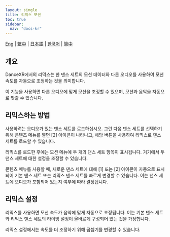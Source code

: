 ```yaml
---
layout: single
title: 리믹스 모션
toc: true
sidebar:
  nav: "docs-kr"
---
```

[Eng](/kr/dancexr/features/remix) | [繁中](/tw/kr/dancexr/features/remix) | [日本語](/jp/kr/dancexr/features/remix) | [한국어](/kr/kr/dancexr/features/remix) | [简中](/zh/kr/dancexr/features/remix)


## 개요
DanceXR에서의 리믹스는 한 댄스 세트의 모션 데이터와 다른 오디오를 사용하여 모션 속도를 자동으로 조정하는 것을 의미합니다.

이 기능을 사용하면 다른 오디오에 맞게 모션을 조정할 수 있으며, 모션과 음악을 자동으로 맞출 수 있습니다.

## 리믹스하는 방법
사용하려는 오디오가 있는 댄스 세트를 로드하십시오. 그런 다음 댄스 세트를 선택하기 위해 콘텐츠 메뉴를 열면 [2] 아이콘이 나타나고, 해당 버튼을 사용하여 리믹스로 댄스 세트를 로드할 수 있습니다.

리믹스를 로드한 후에는 모션 메뉴에 두 개의 댄스 세트 항목이 표시됩니다. 거기에서 두 댄스 세트에 대한 설정을 조정할 수 있습니다.

콘텐츠 메뉴를 사용할 때, 새로운 댄스 세트에 대해 [1] 또는 [2] 아이콘이 자동으로 표시되어 기본 댄스 세트 또는 리믹스 댄스 세트를 빠르게 변경할 수 있습니다. 이는 댄스 세트에 오디오가 포함되어 있는지 여부에 따라 결정됩니다.

## 리믹스 설정
리믹스를 사용하면 모션 속도가 음악에 맞게 자동으로 조정됩니다. 이는 기본 댄스 세트와 리믹스 댄스 세트의 타이밍 설정이 올바르게 구성되어 있는 것을 가정합니다.

리믹스 설정에서는 속도를 더 조정하기 위해 곱셈기를 변경할 수 있습니다.